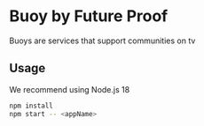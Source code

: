 # Buoy by Future Proof

Buoys are services that support communities on tv

## Usage

We recommend using Node.js 18

```sh
npm install
npm start -- <appName>
```
